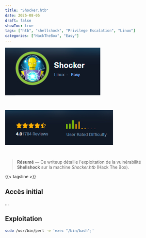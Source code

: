 ```yaml
---
title: "Shocker.htb"
date: 2025-08-05
draft: false
showToc: true
tags: ["htb", "shellshock", "Privilege Escalation", "Linux"]
categories: ["HackTheBox", "Easy"]
---
```


![](image.jpg)

<br>

![](difficulty.jpg)

<br>

> **Résumé** — Ce writeup détaille l'exploitation de la vulnérabilité **Shellshock** sur la machine *Shocker.htb* (Hack The Box).

{{< tagsline >}}

## Accès initial

...

## Exploitation

```bash
sudo /usr/bin/perl -e 'exec "/bin/bash";'
